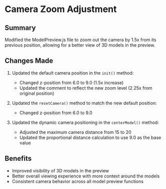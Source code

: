 # Camera Zoom Adjustment

## Summary
Modified the ModelPreview.js file to zoom out the camera by 1.5x from its previous position, allowing for a better view of 3D models in the preview.

## Changes Made
1. Updated the default camera position in the `init()` method:
   - Changed z-position from 6.0 to 9.0 (1.5x increase)
   - Updated the comment to reflect the new zoom level (2.25x from original position)

2. Updated the `resetCamera()` method to match the new default position:
   - Changed z-position from 6.0 to 9.0

3. Updated the dynamic camera positioning in the `centerModel()` method:
   - Adjusted the maximum camera distance from 15 to 20
   - Updated the proportional distance calculation to use 9.0 as the base value

## Benefits
- Improved visibility of 3D models in the preview
- Better overall viewing experience with more context around the models
- Consistent camera behavior across all model preview functions